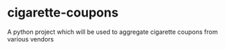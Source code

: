 # cigarette-coupons
A python project which will be used to aggregate cigarette coupons from various vendors
